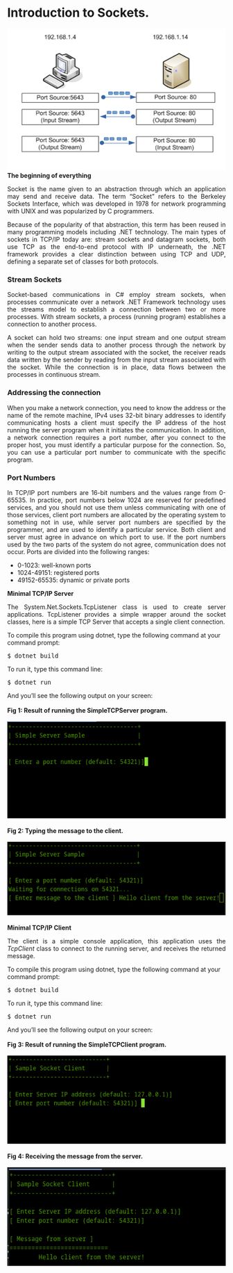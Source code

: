 # Introduction to Sockets.

<div>
<img src="images/Socket.png"/>
</div>
<b>The beginning of everything</b>
<p align="Justify">
Socket is the name given to an abstraction through which an application may send and receive data. The term “Socket” refers to the Berkeley Sockets Interface, which was developed in 1978 for network programming with UNIX and was popularized by C programmers.
</p>
<p align="justify">
Because of the popularity of that abstraction, this term has been reused in many programming models including .NET technology.
The main types of sockets in TCP/IP today are: stream sockets and datagram sockets, both use TCP as the end-to-end protocol with IP underneath, the .NET framework provides a clear distinction between using TCP and UDP, defining a separate set of classes for both protocols.
</p>
<h3>Stream Sockets</H3>
<p align="justify">
Socket-based communications in C# employ stream sockets, when processes communicate over a network .NET Framework technology uses the streams model to establish a connection between two or more processes. With stream sockets, a process (running program) establishes a connection to another process. 
</p>
<p align="justify">
A socket can hold two streams: one input stream and one output stream when the sender sends data to another process through the network by writing to the output stream associated with the socket, the receiver reads data written by the sender by reading from the input stream associated with the socket. While the connection is in place, data flows between the processes in continuous stream.
</p>
<h3>Addressing the connection</H3>
<p align="justify">
When you make a network connection, you need to know the address or the name of the remote machine, IPv4 uses 32-bit binary addresses to identify communicating hosts a client must specify the IP address of the host running the server program when it initiates the communication. 
In addition, a network connection requires a port number, after you connect to the proper host, you must identify a particular purpose for the connection. So, you can use a particular port number to communicate with the specific program.
</p>
<h3>Port Numbers</H3>
<p align="justify">
In TCP/IP port numbers are 16-bit numbers and the values range from 0-65535. In practice, port numbers below 1024 are reserved for predefined services, and you should not use them unless communicating with one of those services, client port numbers are allocated by the operating system to something not in use, while server port numbers are specified by the programmer, and are used to identify a particular service.
Both client and server must agree in advance on which port to use. If the port numbers used by the two parts of the system do not agree, communication does not occur.
Ports are divided into the following ranges:
<ul>
<li>0-1023: well-known ports</li>
<li>1024-49151: registered ports</li>
<li>49152-65535: dynamic or private ports</li>
</ul>
</p>
<div><b>Minimal TCP/IP Server</b></div>
<p align="justify">
The System.Net.Sockets.TcpListener class is used to create server applications. TcpListener provides a simple wrapper around the socket classes, here is a simple TCP Server that accepts a single client connection.</p>
<div>To compile this program using dotnet, type the following command at your command prompt:</div>
<pre>
$ dotnet build
</pre>
<div>To run it, type this command line:</div>
<pre>
$ dotnet run
</pre>
<div>And you’ll see the following output on your screen:</div><br>
<div><b>Fig 1: Result of running the SimpleTCPServer program.</b></div><br>
<div>
<IMG src="images/fig1.png">
</div><br>
<div><b>Fig 2: Typing the message to the client.</b></div><br>
<div>
<IMG src="images/fig3.png">
</div><br>
<div><b>Minimal TCP/IP Client</b></div>
<p align="justify">
The client is a simple console application, this application uses the <i>TcpClient</i> class to connect to the running server, and receives the returned message.
</p>
<div>To compile this program using dotnet, type the following command at your command prompt:</div>
<pre>
$ dotnet build
</pre>
<div>To run it, type this command line:</div>
<pre>
$ dotnet run
</pre>
<div>And you’ll see the following output on your screen:</div><br>
<div><b>Fig 3: Result of running the SimpleTCPClient program.</b></div><br>
<div>
<IMG src="images/fig2.png">
</div><br>
<div><b>Fig 4: Receiving the message from the server.</b></div><br>
<div>
<IMG src="images/fig4.png">
</div><br>
